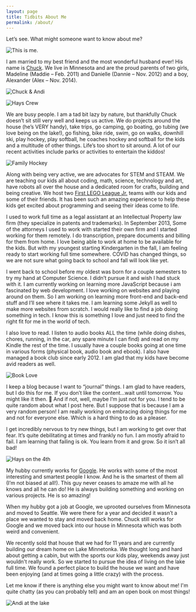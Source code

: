 ```yaml
---
layout: page
title: Tidbits About Me
permalink: /about/
---
```

Let’s see. What might someone want to know about me?

![This is me.](/images/Selfie.JPG)

I am married to my best friend and the most wonderful husband ever! His name is [Chuck](http://madebychuck.com). We live in Minnesota and are the proud parents of two girls, Madeline (Maddie – Feb. 2011) and Danielle (Dannie – Nov. 2012) and a boy, Alexander (Alex – Nov. 2014).

![Chuck & Andi](/images/CandA.jpg)

![Hays Crew](/images/HaysCrew.jpg)

We are busy people. I am a tad bit lazy by nature, but thankfully Chuck doesn’t sit still very well and keeps us active. We do projects around the house (he’s VERY handy), take trips, go camping, go boating, go tubing (we love being on the lake!), go fishing, bike ride, swim, go on walks, downhill ski, play hockey, play softball, he coaches hockey and softball for the kids and a multitude of other things. Life’s too short to sit around. A lot of our recent activities include parks or activities to entertain the kiddos!

![Family Hockey](/images/FamilyHockey.JPG)

Along with being very active, we are advocates for STEM and STEAM. We are teaching our kids all about coding, math, science, technology and art, have robots all over the house and a dedicated room for crafts, building and being creative. We host two [First LEGO League Jr.](https://www.firstinspires.org/robotics/fll) teams with our kids and some of their friends. It has been such an amazing experience to help these kids get excited about programming and seeing their ideas come to life.

I used to work full time as a legal assistant at an Intellectual Property law firm (they specialize in patents and trademarks). In September 2013, Some of the attorneys I used to work with started their own firm and I started working for them remotely. I do transcription, prepare documents and billing for them from home. I love being able to work at home to be available for the kids. But with my youngest starting Kindergarten in the fall, I am feeling ready to start working full time somewhere. COVID has changed things, so we are not sure what going back to school and fall will look like yet. 

I went back to school before my oldest was born for a couple semesters to try my hand at Computer Science. I didn’t pursue it and wish I had stuck with it. I am currently working on learning more JavaScript because i am fascinated by web development.  I love working on websites and playing around on them. So I am working on learning more front-end and back-end stuff and I’ll see where it takes me. I am learning some Jekyll as well to make more websites from scratch. I would really like to find a job doing something in tech. I know this is something I love and just need to find the right fit for me in the world of tech.

I also love to read. I listen to audio books ALL the time (while doing dishes, chores, running, in the car, any spare minute I can find) and read on my Kindle the rest of the time. I usually have a couple books going at one time in various forms (physical book, audio book and ebook). I also have managed a book club since early 2012. I am glad that my kids have become avid readers as well.

![Book Love](/images/booklove.jpg)

I keep a blog because I want to “journal” things. I am glad to have readers, but I do this for me. If you don’t like the content...wait until tomorrow. You might like it then. 🙂 And if not, well, maybe I’m just not for you. I tend to be quite random about what I post here. But I suppose that is because I am a very random person! I am really working on embracing doing things for me and not for everyone else. Which is a hard thing to do as a pleaser.

I get incredibly nervous to try new things, but I am working to get over that fear. It’s quite debilitating at times and frankly no fun. I am mostly afraid to fail. I am learning that failing is ok. You learn from it and grow. So it isn’t all bad!

![Hays on the 4th](/images/Hays4th.JPG)

My hubby currently works for [Google](http://google.com). He works with some of the most interesting and smartest people I know. And he is the smartest of them all (I’m not biased at all!). This guy never ceases to amaze me with all he knows and all he can do! He is always building something and working on various projects. He is so amazing! 

When my hubby got a job at Google, we uprooted ourselves from Minnesota and moved to Seattle.  We were there for a year and decided it wasn’t a place we wanted to stay and moved back home. Chuck still works for Google and we moved back into our house in Minnesota which was both weird and convenient. 

We recently sold that house that we had for 11 years and are currently building our dream home on Lake Minnetonka. We thought long and hard about getting a cabin, but with the sports our kids play, weekends away just wouldn't really work. So we started to pursue the idea of living on the lake full time. We found a perfect place to build the house we want and have been enjoying (and at times going a little crazy) with the process. 

Let me know if there is anything else you might want to know about me! I'm quite chatty (as you can probably tell) and am an open book on most things!

![Andi at the lake](/images/AndiLake.jpg)